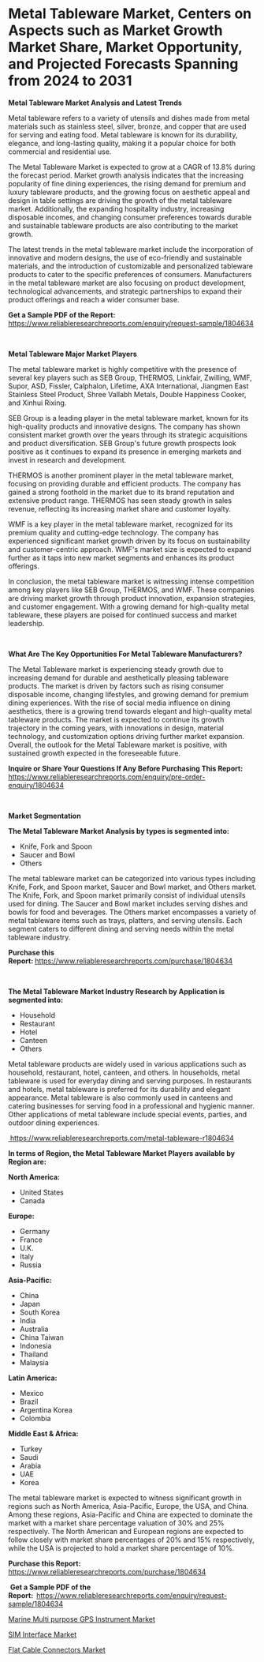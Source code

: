 <p><h1>Metal Tableware Market, Centers on Aspects such as Market Growth Market Share, Market Opportunity, and Projected Forecasts Spanning from 2024 to 2031</h1></p><p><strong>Metal Tableware Market Analysis and Latest Trends</strong></p>
<p><p>Metal tableware refers to a variety of utensils and dishes made from metal materials such as stainless steel, silver, bronze, and copper that are used for serving and eating food. Metal tableware is known for its durability, elegance, and long-lasting quality, making it a popular choice for both commercial and residential use.</p><p>The Metal Tableware Market is expected to grow at a CAGR of 13.8% during the forecast period. Market growth analysis indicates that the increasing popularity of fine dining experiences, the rising demand for premium and luxury tableware products, and the growing focus on aesthetic appeal and design in table settings are driving the growth of the metal tableware market. Additionally, the expanding hospitality industry, increasing disposable incomes, and changing consumer preferences towards durable and sustainable tableware products are also contributing to the market growth.</p><p>The latest trends in the metal tableware market include the incorporation of innovative and modern designs, the use of eco-friendly and sustainable materials, and the introduction of customizable and personalized tableware products to cater to the specific preferences of consumers. Manufacturers in the metal tableware market are also focusing on product development, technological advancements, and strategic partnerships to expand their product offerings and reach a wider consumer base.</p></p>
<p><strong>Get a Sample PDF of the Report:&nbsp;</strong> <a href="https://www.reliableresearchreports.com/enquiry/request-sample/1804634">https://www.reliableresearchreports.com/enquiry/request-sample/1804634</a></p>
<p>&nbsp;</p>
<p><strong>Metal Tableware Major Market Players</strong></p>
<p><p>The metal tableware market is highly competitive with the presence of several key players such as SEB Group, THERMOS, Linkfair, Zwilling, WMF, Supor, ASD, Fissler, Calphalon, Lifetime, AXA International, Jiangmen East Stainless Steel Product, Shree Vallabh Metals, Double Happiness Cooker, and Xinhui Rixing.</p><p>SEB Group is a leading player in the metal tableware market, known for its high-quality products and innovative designs. The company has shown consistent market growth over the years through its strategic acquisitions and product diversification. SEB Group's future growth prospects look positive as it continues to expand its presence in emerging markets and invest in research and development.</p><p>THERMOS is another prominent player in the metal tableware market, focusing on providing durable and efficient products. The company has gained a strong foothold in the market due to its brand reputation and extensive product range. THERMOS has seen steady growth in sales revenue, reflecting its increasing market share and customer loyalty.</p><p>WMF is a key player in the metal tableware market, recognized for its premium quality and cutting-edge technology. The company has experienced significant market growth driven by its focus on sustainability and customer-centric approach. WMF's market size is expected to expand further as it taps into new market segments and enhances its product offerings.</p><p>In conclusion, the metal tableware market is witnessing intense competition among key players like SEB Group, THERMOS, and WMF. These companies are driving market growth through product innovation, expansion strategies, and customer engagement. With a growing demand for high-quality metal tableware, these players are poised for continued success and market leadership.</p></p>
<p>&nbsp;</p>
<p><strong>What Are The Key Opportunities For Metal Tableware Manufacturers?</strong></p>
<p><p>The Metal Tableware market is experiencing steady growth due to increasing demand for durable and aesthetically pleasing tableware products. The market is driven by factors such as rising consumer disposable income, changing lifestyles, and growing demand for premium dining experiences. With the rise of social media influence on dining aesthetics, there is a growing trend towards elegant and high-quality metal tableware products. The market is expected to continue its growth trajectory in the coming years, with innovations in design, material technology, and customization options driving further market expansion. Overall, the outlook for the Metal Tableware market is positive, with sustained growth expected in the foreseeable future.</p></p>
<p><strong>Inquire or Share Your Questions If Any Before Purchasing This Report:</strong> <a href="https://www.reliableresearchreports.com/enquiry/pre-order-enquiry/1804634">https://www.reliableresearchreports.com/enquiry/pre-order-enquiry/1804634</a></p>
<p>&nbsp;</p>
<p><strong>Market Segmentation</strong></p>
<p><strong>The Metal Tableware Market Analysis by types is segmented into:</strong></p>
<p><ul><li>Knife, Fork and Spoon</li><li>Saucer and Bowl</li><li>Others</li></ul></p>
<p><p>The metal tableware market can be categorized into various types including Knife, Fork, and Spoon market, Saucer and Bowl market, and Others market. The Knife, Fork, and Spoon market primarily consist of individual utensils used for dining. The Saucer and Bowl market includes serving dishes and bowls for food and beverages. The Others market encompasses a variety of metal tableware items such as trays, platters, and serving utensils. Each segment caters to different dining and serving needs within the metal tableware industry.</p></p>
<p><strong>Purchase this Report:&nbsp;</strong><a href="https://www.reliableresearchreports.com/purchase/1804634">https://www.reliableresearchreports.com/purchase/1804634</a></p>
<p>&nbsp;</p>
<p><strong>The Metal Tableware Market Industry Research by Application is segmented into:</strong></p>
<p><ul><li>Household</li><li>Restaurant</li><li>Hotel</li><li>Canteen</li><li>Others</li></ul></p>
<p><p>Metal tableware products are widely used in various applications such as household, restaurant, hotel, canteen, and others. In households, metal tableware is used for everyday dining and serving purposes. In restaurants and hotels, metal tableware is preferred for its durability and elegant appearance. Metal tableware is also commonly used in canteens and catering businesses for serving food in a professional and hygienic manner. Other applications of metal tableware include special events, parties, and outdoor dining experiences.</p></p>
<p><a href="https://www.reliableresearchreports.com/metal-tableware-r1804634">&nbsp;https://www.reliableresearchreports.com/metal-tableware-r1804634</a></p>
<p><strong>In terms of Region, the Metal Tableware Market Players available by Region are:</strong></p>
<p>
    <p> <strong> North America: </strong>
        <ul>
            <li>United States</li>
            <li>Canada</li>
        </ul>
        </p> 
    <p> <strong> Europe: </strong>
        <ul>
            <li>Germany</li>
            <li>France</li>
            <li>U.K.</li>
            <li>Italy</li>
            <li>Russia</li>
        </ul>
        </p> 
    <p> <strong> Asia-Pacific: </strong>
        <ul>
            <li>China</li>
            <li>Japan</li>
            <li>South Korea</li>
            <li>India</li>
            <li>Australia</li>
            <li>China Taiwan</li>
            <li>Indonesia</li>
            <li>Thailand</li>
            <li>Malaysia</li>
        </ul>
        </p> 
    <p> <strong> Latin America: </strong>
        <ul>
            <li>Mexico</li>
            <li>Brazil</li>
            <li>Argentina Korea</li>
            <li>Colombia</li>
        </ul>
        </p> 
    <p> <strong> Middle East & Africa: </strong>
        <ul>
            <li>Turkey</li>
            <li>Saudi</li>
            <li>Arabia</li>
            <li>UAE</li>
            <li>Korea</li>
        </ul>
    </p>
    </p>
<p><p>The metal tableware market is expected to witness significant growth in regions such as North America, Asia-Pacific, Europe, the USA, and China. Among these regions, Asia-Pacific and China are expected to dominate the market with a market share percentage valuation of 30% and 25% respectively. The North American and European regions are expected to follow closely with market share percentages of 20% and 15% respectively, while the USA is projected to hold a market share percentage of 10%.</p></p>
<p><strong>Purchase this Report: </strong><a href="https://www.reliableresearchreports.com/purchase/1804634">https://www.reliableresearchreports.com/purchase/1804634</a></p>
<p>&nbsp;<strong>Get a Sample PDF of the Report:&nbsp;&nbsp;</strong><a href="https://www.reliableresearchreports.com/enquiry/request-sample/1804634">https://www.reliableresearchreports.com/enquiry/request-sample/1804634</a></p>
<p><strong></strong></p>
<p><p><a href="https://github.com/neibinson7856/Market-Research-Report-List-1/blob/main/marine-multi-purpose-gps-instrument-market.md">Marine Multi purpose GPS Instrument Market</a></p><p><a href="https://github.com/connormarshall794/Market-Research-Report-List-1/blob/main/sim-interface-market.md">SIM Interface Market</a></p><p><a href="https://medium.com/@tyhd5df/flat-cable-connectors-market-global-market-share-and-ranking-overall-sales-and-demand-forecast-4a9f88ea91d5">Flat Cable Connectors Market</a></p></p>